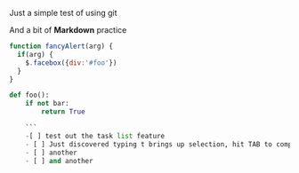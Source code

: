 Just a simple test of using git


And a bit of **Markdown** practice

```javascript
function fancyAlert(arg) {
  if(arg) {
    $.facebox({div:'#foo'})
  }
}
```
```python
def foo():
    if not bar:
        return True

    ```    
    -[ ] test out the task list feature
    - [ ] Just discovered typing t brings up selection, hit TAB to complete
    - [ ] another
    - [ ] and another
